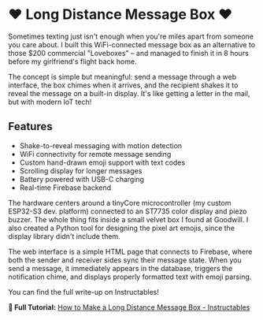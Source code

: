 # ❤️ Long Distance Message Box ❤️

Sometimes texting just isn't enough when you're miles apart from someone you care about. I built this WiFi-connected message box as an alternative to those $200 commercial "Loveboxes" – and managed to finish it in 8 hours before my girlfriend's flight back home.

The concept is simple but meaningful: send a message through a web interface, the box chimes when it arrives, and the recipient shakes it to reveal the message on a built-in display. It's like getting a letter in the mail, but with modern IoT tech!

## Features

- Shake-to-reveal messaging with motion detection
- WiFi connectivity for remote message sending
- Custom hand-drawn emoji support with text codes
- Scrolling display for longer messages
- Battery powered with USB-C charging
- Real-time Firebase backend

The hardware centers around a tinyCore microcontroller (my custom ESP32-S3 dev. platform) connected to an ST7735 color display and piezo buzzer. The whole thing fits inside a small velvet box I found at Goodwill. I also created a Python tool for designing the pixel art emojis, since the display library didn't include them.

The web interface is a simple HTML page that connects to Firebase, where both the sender and receiver sides sync their message state. When you send a message, it immediately appears in the database, triggers the notification chime, and displays properly formatted text with emoji parsing.

You can find the full write-up on Instructables!

**📖 Full Tutorial:** [How to Make a Long Distance Message Box - Instructables](https://www.instructables.com/-How-to-Make-a-Long-Distance-Message-Box-/)